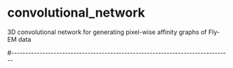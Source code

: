 # convolutional_network
3D convolutional network for generating pixel-wise affinity graphs of Fly-EM data

#------------------------------------------------------------------------------

